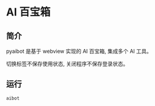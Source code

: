 # AI 百宝箱

## 简介

pyaibot 是基于 webview 实现的 AI 百宝箱, 集成多个 AI 工具。

切换标签不保存使用状态, 关闭程序不保存登录状态。

## 运行

```bash
aibot
```
